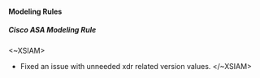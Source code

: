 
#### Modeling Rules
##### Cisco ASA Modeling Rule
<~XSIAM>
- Fixed an issue with unneeded xdr related version values.
</~XSIAM>
